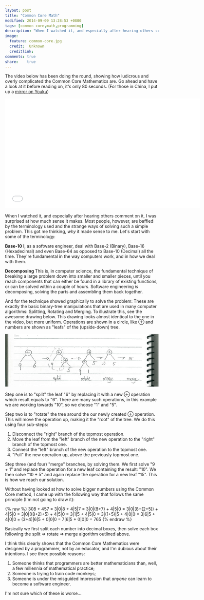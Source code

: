 ```yaml
---
layout: post
title: "Common Core Math"
modified: 2014-09-09 13:28:53 +0800
tags: [common core,math,programming]
description: "When I watched it, and especially after hearing others comment on it, I was surprised at how much sense it makes. Most people, however, are baffled by the terminology used and the strange ways of solving such a simple problem."
image:
  feature: common-core.jpg
  credit:  Unknown
  creditlink: 
comments: true
share:    true
---
```

The video below has been doing the round, showing how ludicrous and overly complicated the Common Core Mathematics are. Go ahead and have a look at it before reading on, it's only 80 seconds.
(For those in China, I put up a <a href="http://v.youku.com/v_show/id_XNzc3NzIzMjky.html" target="_BLANK">mirror on Youku</a>)

<iframe width="640" height="360" src="//www.youtube.com/embed/g2QGiGqz-xs" frameborder="0" allowfullscreen></iframe>

When I watched it, and especially after hearing others comment on it, I was surprised at how much sense it makes. Most people, however, are baffled by the terminology used and the strange
ways of solving such a simple problem. This got me thinking, *why* it made sense to me. Let's start with some of the terminology:

**Base-10** I, as a software engineer, deal with Base-2 (Binary), Base-16 (Hexadecimal) and even Base-64 as opposed to Base-10 (Decimal) all the time. They're fundamental in the way
computers work, and in how we deal with them.

**Decomposing** This is, in computer science, the fundamental technique of breaking a large problem down into smaller and smaller pieces, until you reach components that can either be found
in a library of existing functions, or can be solved within a couple of hours. Software engineering *is* decomposing, solving the parts and assembling them back together.

And for the technique showed graphically to solve the problem: These are exactly the basic binary-tree manipulations that are used in many computer algorithms: Splitting, Rotating and Merging.
To illustrate this, see the awesome drawing below. This drawing looks almost identical to the one in the video, but more uniform. Operations are shown in a circle, like &oplus; and numbers
are shown as "leafs" of the (upside-down) tree.

<img src="/images/split-rotate-merge.png">

Step one is to "split" the leaf "6" by replacing it with a new &oplus; operation which result equals to "6". There are many such operations, in this example we are working towards "10", so we
choose "1" and "5".

Step two is to "rotate" the tree around the our newly created &oplus; operation. This will move the operation up, making it the "root" of the tree. We do this using four sub-steps:

1.  Disconnect the "right" branch of the topmost operation.
2.  Move the leaf from the "left" branch of the new operation to the "right" branch of the topmost one.
3.  Connect the "left" branch of the new operation to the topmost one.
4.  "Pull" the new operation up, above the previously topmost one.

Step three (and four) "merge" branches, by solving them. We first solve "9 + 1" and replace the operation for a new leaf containing the result: "10". We then solve "10 + 5" and again
replace the operation for a new leaf "15". This is how we reach our solution.

Without having looked at how to solve bigger numbers using the Common Core method, I came up with the following way that follows the same principle (I'm not going to draw it):

{% raw %}
308 + 457 =
3&#x7c;0&#x7c;8 + 4&#x7c;5&#x7c;7 =
3&#x7c;0&#x7c;(8+7) + 4&#x7c;5&#x7c;0 =
3&#x7c;0&#x7c;(8+(2+5)) + 4&#x7c;5&#x7c;0 =
3&#x7c;0&#x7c;((8+2)+5) + 4&#x7c;5&#x7c;0 =
3&#x7c;1&#x7c;5 + 4&#x7c;5&#x7c;0 =
3&#x7c;(1+5)&#x7c;5 + 4&#x7c;0&#x7c;0 =
3&#x7c;6&#x7c;5 + 4&#x7c;0&#x7c;0 =
(3+4)&#x7c;6&#x7c;5 + 0&#x7c;0&#x7c;0 =
7&#x7c;6&#x7c;5 + 0&#x7c;0&#x7c;0 =
765
{% endraw %}

Basically we first split each number into decimal boxes, then solve each box following the split => rotate => merge algorithm outlined above.

I think this clearly shows that the Common Core Mathematics were designed by a programmer, not by an educator, and I'm dubious about their intentions. I see three possible reasons:

1.  Someone thinks that programmers are better mathematicians than, well, a few millennia of mathematical practice;
2.  Someone is trying to train code monkeys;
3.  Someone is under the misguided impression that *anyone* can learn to become a software engineer.

I'm not sure which of these is worse...